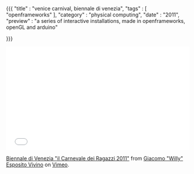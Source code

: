 {{{
    "title"    : "venice carnival, biennale di venezia",
    "tags"     : [ "openframeworks" ],
    "category" : "physical computing",
    "date"     : "2011",
    "preview"  : "a series of interactive installations, made in openframeworks, openGL and arduino"

}}}
<iframe src="//player.vimeo.com/video/55169665" width="500" height="281" frameborder="0" webkitallowfullscreen mozallowfullscreen allowfullscreen></iframe> <p><a href="http://vimeo.com/55169665">Biennale di Venezia "il Carnevale dei Ragazzi 2011"</a> from <a href="http://vimeo.com/user9543666">Giacomo &quot;Willy&quot; Esposito Vivino</a> on <a href="https://vimeo.com">Vimeo</a>.</p>